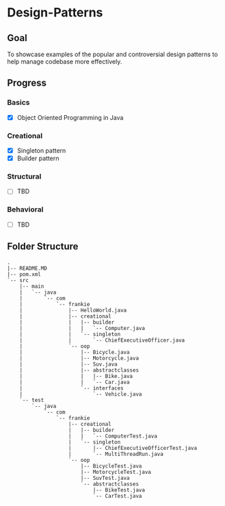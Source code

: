 # Design-Patterns

## Goal
To showcase examples of the popular and controversial design patterns to help manage codebase more effectively.

## Progress
### Basics
- [x] Object Oriented Programming in Java

### Creational
- [x] Singleton pattern
- [x] Builder pattern

### Structural
- [ ] TBD

### Behavioral

- [ ] TBD

## Folder Structure
```
.
|-- README.MD
|-- pom.xml
`-- src
    |-- main
    |   `-- java
    |       `-- com
    |           `-- frankie
    |               |-- HelloWorld.java
    |               |-- creational
    |               |   |-- builder
    |               |   |   `-- Computer.java
    |               |   `-- singleton
    |               |       `-- ChiefExecutiveOfficer.java
    |               `-- oop
    |                   |-- Bicycle.java
    |                   |-- Motorcycle.java
    |                   |-- Suv.java
    |                   |-- abstractclasses
    |                   |   |-- Bike.java
    |                   |   `-- Car.java
    |                   `-- interfaces
    |                       `-- Vehicle.java
    `-- test
        `-- java
            `-- com
                `-- frankie
                    |-- creational
                    |   |-- builder
                    |   |   `-- ComputerTest.java
                    |   `-- singleton
                    |       |-- ChiefExecutiveOfficerTest.java
                    |       `-- MultiThreadRun.java
                    `-- oop
                        |-- BicycleTest.java
                        |-- MotorcycleTest.java
                        |-- SuvTest.java
                        `-- abstractclasses
                            |-- BikeTest.java
                            `-- CarTest.java

```